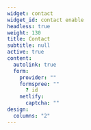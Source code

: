```yaml
---
widget: contact
widget_id: contact enable
headless: true
weight: 130
title: Contact
subtitle: null
active: true
content:
  autolink: true
  form:
    provider: ""
    formspree: ""
      ? id
    netlify:
      captcha: ""
design:
  columns: "2"
---
```


